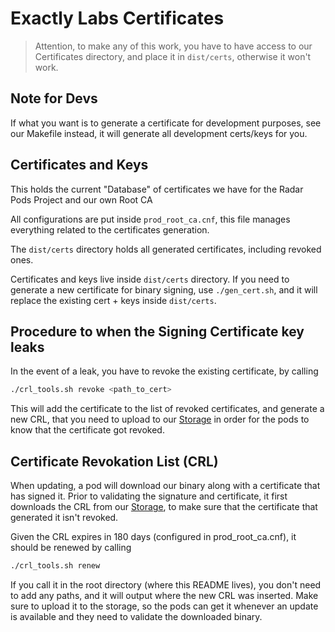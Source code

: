 # Exactly Labs Certificates

> Attention, to make any of this work, you have to have access to our Certificates directory, and place it in `dist/certs`, otherwise it won't work.


## Note for Devs

If what you want is to generate a certificate for development purposes, see our Makefile instead, it will generate all development certs/keys for you.

## Certificates and Keys

This holds the current "Database" of certificates we have for the Radar Pods Project and our own Root CA

All configurations are put inside `prod_root_ca.cnf`, this file manages everything related to the certificates generation.

The `dist/certs` directory holds all generated certificates, including revoked ones.




Certificates and keys live inside `dist/certs` directory. If you need to generate a new certificate for binary signing, use `./gen_cert.sh`, and it will replace the existing cert + keys inside `dist/certs`.

## Procedure to when the Signing Certificate key leaks

In the event of a leak, you have to revoke the existing certificate, by calling

```sh
./crl_tools.sh revoke <path_to_cert>
```

This will add the certificate to the list of revoked certificates, and generate a new CRL, that you need to upload to our [Storage](https://console.cloud.google.com/storage/browser/radar.exactlylabs.com;tab=objects?forceOnBucketsSortingFiltering=true&authuser=1&project=ttac-prod&prefix=&forceOnObjectsSortingFiltering=false) in order for the pods to know that the certificate got revoked.


## Certificate Revokation List (CRL)

When updating, a pod will download our binary along with a certificate that has signed it. Prior to validating the signature and certificate, it first downloads the CRL from our [Storage](https://storage.googleapis.com/radar.exactlylabs.com/rootCRL.crl.pem), to make sure that the certificate that generated it isn't revoked.

Given the CRL expires in 180 days (configured in prod_root_ca.cnf), it should be renewed by calling

```sh
./crl_tools.sh renew
```

If you call it in the root directory (where this README lives), you don't need to add any paths, and it will output where the new CRL was inserted. Make sure to upload it to the storage, so the pods can get it whenever an update is available and they need to validate the downloaded binary.



